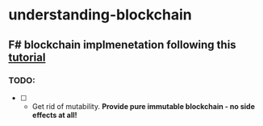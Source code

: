 # understanding-blockchain
## F# blockchain implmenetation following this [tutorial](https://www.c-sharpcorner.com/article/blockchain-basics-building-a-blockchain-in-net-core/)

### TODO:
- [ ] - Get rid of mutability. **Provide pure immutable blockchain - no side effects at all!**
